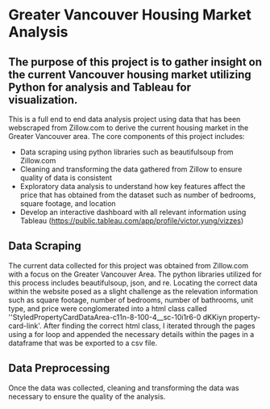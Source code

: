 # Greater Vancouver Housing Market Analysis

## The purpose of this project is to gather insight on the current Vancouver housing market utilizing Python for analysis and Tableau for visualization. <br/>

This is a full end to end data analysis project using data that has been webscraped from Zillow.com to derive the current housing market in the Greater Vancouver area. The core components of this project includes:
* Data scraping using python libraries such as beautifulsoup from Zillow.com
* Cleaning and transforming the data gathered from Zillow to ensure quality of data is consistent
* Exploratory data analysis to understand how key features affect the price that has obtained from the dataset such as number of bedrooms, square footage, and location
* Develop an interactive dashboard with all relevant information using Tableau (https://public.tableau.com/app/profile/victor.yung/vizzes)

Data Scraping
---
The current data collected for this project was obtained from Zillow.com with a focus on the Greater Vancouver Area. The python libraries utilized for this process includes beautifulsoup, json, and re. Locating the correct data within the website posed as a slight challenge as the relevation information such as square footage, number of bedrooms, number of bathrooms, unit type, and price were conglomerated into a html class called ''StyledPropertyCardDataArea-c11n-8-100-4__sc-10i1r6-0 dKKiyn property-card-link'. After finding the correct html class, I iterated through the pages using a for loop and appended the necessary details within the pages in a dataframe that was be exported to a csv file.


Data Preprocessing
---
Once the data was collected, cleaning and transforming the data was necessary to ensure the quality of the analysis. 

